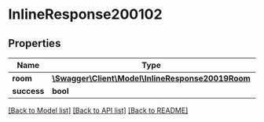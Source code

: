 # InlineResponse200102

## Properties
Name | Type | Description | Notes
------------ | ------------- | ------------- | -------------
**room** | [**\Swagger\Client\Model\InlineResponse20019Room**](InlineResponse20019Room.md) |  | [optional] 
**success** | **bool** |  | [optional] 

[[Back to Model list]](../../README.md#documentation-for-models) [[Back to API list]](../../README.md#documentation-for-api-endpoints) [[Back to README]](../../README.md)

